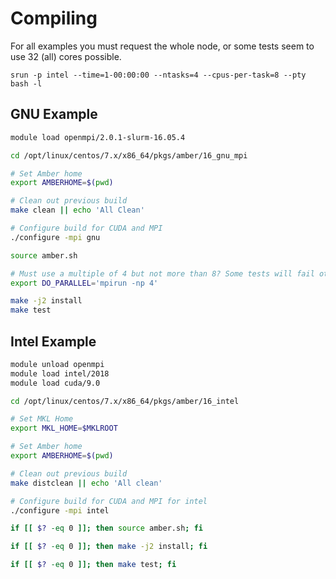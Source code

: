 # Compiling
For all examples you must request the whole node, or some tests seem to use 32 (all) cores possible.
```
srun -p intel --time=1-00:00:00 --ntasks=4 --cpus-per-task=8 --pty bash -l
```

## GNU Example

```bash
module load openmpi/2.0.1-slurm-16.05.4

cd /opt/linux/centos/7.x/x86_64/pkgs/amber/16_gnu_mpi

# Set Amber home
export AMBERHOME=$(pwd)

# Clean out previous build
make clean || echo 'All Clean'

# Configure build for CUDA and MPI
./configure -mpi gnu

source amber.sh

# Must use a multiple of 4 but not more than 8? Some tests will fail otherwise
export DO_PARALLEL='mpirun -np 4'

make -j2 install
make test
```

## Intel Example

```bash
module unload openmpi
module load intel/2018
module load cuda/9.0

cd /opt/linux/centos/7.x/x86_64/pkgs/amber/16_intel

# Set MKL Home
export MKL_HOME=$MKLROOT

# Set Amber home
export AMBERHOME=$(pwd)

# Clean out previous build
make distclean || echo 'All clean'

# Configure build for CUDA and MPI for intel
./configure -mpi intel

if [[ $? -eq 0 ]]; then source amber.sh; fi

if [[ $? -eq 0 ]]; then make -j2 install; fi

if [[ $? -eq 0 ]]; then make test; fi
```
